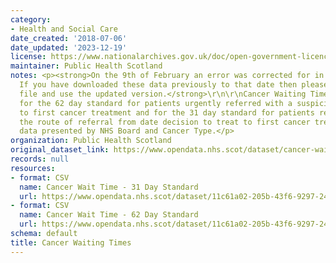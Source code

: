 ```yaml
---
category:
- Health and Social Care
date_created: '2018-07-06'
date_updated: '2023-12-19'
license: https://www.nationalarchives.gov.uk/doc/open-government-licence/version/3/
maintainer: Public Health Scotland
notes: <p><strong>On the 9th of February an error was corrected for in these data.
  If you have downloaded these data previously to that date then please discard that
  file and use the updated version.</strong>\r\n\r\nCancer Waiting Times statistics
  for the 62 day standard for patients urgently referred with a suspicion of cancer
  to first cancer treatment and for the 31 day standard for patients regardless of
  the route of referral from date decision to treat to first cancer treatment. Includes
  data presented by NHS Board and Cancer Type.</p>
organization: Public Health Scotland
original_dataset_link: https://www.opendata.nhs.scot/dataset/cancer-waiting-times
records: null
resources:
- format: CSV
  name: Cancer Wait Time - 31 Day Standard
  url: https://www.opendata.nhs.scot/dataset/11c61a02-205b-43f6-9297-243679103617/resource/58527343-a930-4058-bf9e-3c6e5cb04010/download/cwt_31_day_standard.csv
- format: CSV
  name: Cancer Wait Time - 62 Day Standard
  url: https://www.opendata.nhs.scot/dataset/11c61a02-205b-43f6-9297-243679103617/resource/23b3bbf7-7a37-4f86-974b-6360d6748e08/download/cwt_62_day_standard.csv
schema: default
title: Cancer Waiting Times
---
```

